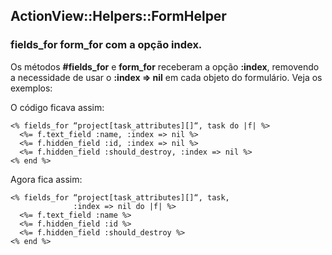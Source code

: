 ## ActionView::Helpers::FormHelper

### fields\_for form\_for com a opção index.

Os métodos **#fields\_for** e **form\_for** receberam a opção **:index**, removendo a necessidade de usar o **:index => nil** em cada objeto do formulário. Veja os exemplos:

O código ficava assim:

	<% fields_for “project[task_attributes][]“, task do |f| %>
	  <%= f.text_field :name, :index => nil %>
	  <%= f.hidden_field :id, :index => nil %>
	  <%= f.hidden_field :should_destroy, :index => nil %>
	<% end %>

Agora fica assim:

	<% fields_for “project[task_attributes][]“, task,
	              :index => nil do |f| %>
	  <%= f.text_field :name %>
	  <%= f.hidden_field :id %>
	  <%= f.hidden_field :should_destroy %>
	<% end %>